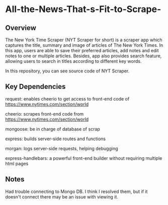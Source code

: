 # All-the-News-That-s-Fit-to-Scrape-

## Overview

The New York Time Scraper (NYT Scraper for short) is a scraper app which captures the title, summary and image of articles of The New York Times. In this app, users are able to save their preferred articles, add notes and edit notes to one or multiple articles. Besides, app also provides search feature, allowing users to search in titles according to different key words.

In this repository, you can see source code of NYT Scraper.

## Key Dependencies
request: enables cheerio to get access to front-end code of https://www.nytimes.com/section/world

cheerio: scrapes front-end code from https://www.nytimes.com/section/world

mongoose: be in charge of database of scrap

express: builds server-side routes and functions

morgan: logs server-side requests, helping debugging

express-handlebars: a powerful front-end builder without requiring multiple html pages

## Notes

Had trouble connecting to Mongo DB. I think I resolved them, but if it doesn't connect there may be an issue with viewing it.

